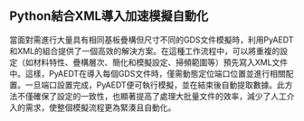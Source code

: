 Python結合XML導入加速模擬自動化
---

當面對需進行大量具有相同基板疊構但尺寸不同的GDS文件模擬時，利用PyAEDT和XML的組合提供了一個高效的解決方案。在這種工作流程中，可以將重複的設定（如材料特性、疊構層次、簡化和模擬設定、掃頻範圍等）預先寫入XML文件中。這樣，PyAEDT在導入每個GDS文件時，僅需動態定位端口位置並進行相關配置。一旦端口設置完成，PyAEDT便可執行模擬，並在結束後自動提取數據。此方法不僅確保了設定的一致性，也顯著提高了處理大批量文件的效率，減少了人工介入的需求，使整個模擬流程更為緊湊且自動化。